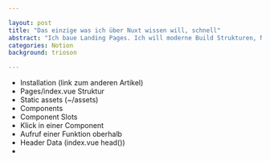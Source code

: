 ```yaml
---

layout: post
title: "Das einzige was ich über Nuxt wissen will, schnell"
abstract: "Ich baue Landing Pages. Ich will moderne Build Strukturen, Node Module benutzen und das andere für mich eine ganze Menge Arbeit schon erledigt haben. Genau das ist Nuxt. Und noch viel mehr! Nur hilft mir das mehr nicht wenn diese Seite schnell fertig werden muss. Deshalb hier die einzigen Dinge die Du für eine komplette Landing Page brauchst."
categories: Notion
background: trioson

---
```


- Installation (link zum anderen Artikel)
- Pages/index.vue Struktur
- Static assets (~/assets)
- Components
- Component Slots
- Klick in einer Component
- Aufruf einer Funktion oberhalb
- Header Data (index.vue head())
- 